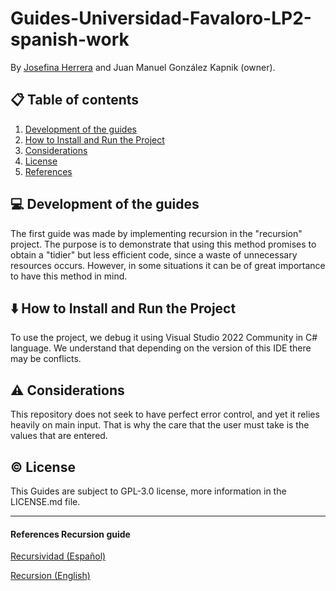 # Guides-Universidad-Favaloro-LP2-spanish-work
By [Josefina Herrera](https://github.com/josefinaherrera98) and Juan Manuel González Kapnik (owner).

## 📋 Table of contents
1. [Development of the guides](#description)
2. [How to Install and Run the Project](#howto)
3. [Considerations](#considerations)
4. [License](#license)
5. [References](#references)

## 💻 Development of the guides <a name="description"></a>

The first guide was made by implementing recursion in the "recursion" project. The purpose is to demonstrate that using this method promises to obtain a "tidier" but less efficient code, since a waste of unnecessary resources occurs. However, in some situations it can be of great importance to have this method in mind.

## ⬇️ How to Install and Run the Project <a name="howto"></a>

To use the project, we debug it using Visual Studio 2022 Community in C# language. We understand that depending on the version of this IDE there may be conflicts.

## ⚠️ Considerations <a name="considerations"></a>

This repository does not seek to have perfect error control, and yet it relies heavily on main input. That is why the care that the user must take is the values that are entered.

## ©️ License <a name="license"></a>
This Guides are subject to GPL-3.0 license, more information in the LICENSE.md file.

---

#### References Recursion guide <a name="references"></a>
[Recursividad (Español)](https://www.tutorialesprogramacionya.com/csharpya/detalleconcepto.php?codigo=175#:~:text=La%20recursividad%20es%20un%20concepto,que%20el%20método%20es%20recursivo.)

[Recursion (English)](https://www.c-sharpcorner.com/UploadFile/955025/C-Sharp-interview-questions-part4what-is-a-recursive-function-in/)
